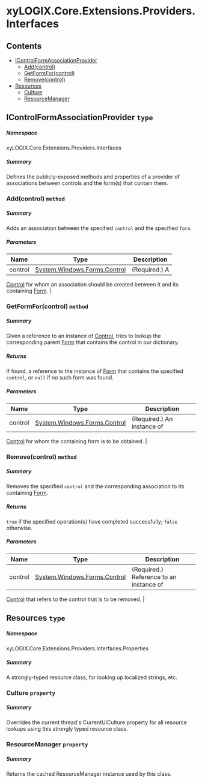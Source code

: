 <a name='assembly'></a>
# xyLOGIX.Core.Extensions.Providers.Interfaces

## Contents

- [IControlFormAssociationProvider](#T-xyLOGIX-Core-Extensions-Providers-Interfaces-IControlFormAssociationProvider 'xyLOGIX.Core.Extensions.Providers.Interfaces.IControlFormAssociationProvider')
  - [Add(control)](#M-xyLOGIX-Core-Extensions-Providers-Interfaces-IControlFormAssociationProvider-Add-System-Windows-Forms-Control- 'xyLOGIX.Core.Extensions.Providers.Interfaces.IControlFormAssociationProvider.Add(System.Windows.Forms.Control)')
  - [GetFormFor(control)](#M-xyLOGIX-Core-Extensions-Providers-Interfaces-IControlFormAssociationProvider-GetFormFor-System-Windows-Forms-Control- 'xyLOGIX.Core.Extensions.Providers.Interfaces.IControlFormAssociationProvider.GetFormFor(System.Windows.Forms.Control)')
  - [Remove(control)](#M-xyLOGIX-Core-Extensions-Providers-Interfaces-IControlFormAssociationProvider-Remove-System-Windows-Forms-Control- 'xyLOGIX.Core.Extensions.Providers.Interfaces.IControlFormAssociationProvider.Remove(System.Windows.Forms.Control)')
- [Resources](#T-xyLOGIX-Core-Extensions-Providers-Interfaces-Properties-Resources 'xyLOGIX.Core.Extensions.Providers.Interfaces.Properties.Resources')
  - [Culture](#P-xyLOGIX-Core-Extensions-Providers-Interfaces-Properties-Resources-Culture 'xyLOGIX.Core.Extensions.Providers.Interfaces.Properties.Resources.Culture')
  - [ResourceManager](#P-xyLOGIX-Core-Extensions-Providers-Interfaces-Properties-Resources-ResourceManager 'xyLOGIX.Core.Extensions.Providers.Interfaces.Properties.Resources.ResourceManager')

<a name='T-xyLOGIX-Core-Extensions-Providers-Interfaces-IControlFormAssociationProvider'></a>
## IControlFormAssociationProvider `type`

##### Namespace

xyLOGIX.Core.Extensions.Providers.Interfaces

##### Summary

Defines the publicly-exposed methods and properties of a provider of
associations between controls and the form(s) that contain them.

<a name='M-xyLOGIX-Core-Extensions-Providers-Interfaces-IControlFormAssociationProvider-Add-System-Windows-Forms-Control-'></a>
### Add(control) `method`

##### Summary

Adds an association between the specified `control`
and the specified `form`.

##### Parameters

| Name | Type | Description |
| ---- | ---- | ----------- |
| control | [System.Windows.Forms.Control](http://msdn.microsoft.com/query/dev14.query?appId=Dev14IDEF1&l=EN-US&k=k:System.Windows.Forms.Control 'System.Windows.Forms.Control') | (Required.) A
[Control](http://msdn.microsoft.com/query/dev14.query?appId=Dev14IDEF1&l=EN-US&k=k:System.Windows.Forms.Control 'System.Windows.Forms.Control') for whom an association should be
created between it and its containing
[Form](http://msdn.microsoft.com/query/dev14.query?appId=Dev14IDEF1&l=EN-US&k=k:System.Windows.Forms.Form 'System.Windows.Forms.Form'). |

<a name='M-xyLOGIX-Core-Extensions-Providers-Interfaces-IControlFormAssociationProvider-GetFormFor-System-Windows-Forms-Control-'></a>
### GetFormFor(control) `method`

##### Summary

Given a reference to an instance of
[Control](http://msdn.microsoft.com/query/dev14.query?appId=Dev14IDEF1&l=EN-US&k=k:System.Windows.Forms.Control 'System.Windows.Forms.Control'), tries to lookup the
corresponding parent [Form](http://msdn.microsoft.com/query/dev14.query?appId=Dev14IDEF1&l=EN-US&k=k:System.Windows.Forms.Form 'System.Windows.Forms.Form') that contains
the control in our dictionary.

##### Returns

If found, a reference to the instance of
[Form](http://msdn.microsoft.com/query/dev14.query?appId=Dev14IDEF1&l=EN-US&k=k:System.Windows.Forms.Form 'System.Windows.Forms.Form') that contains the specified
`control`, or `null` if no such form was
found.

##### Parameters

| Name | Type | Description |
| ---- | ---- | ----------- |
| control | [System.Windows.Forms.Control](http://msdn.microsoft.com/query/dev14.query?appId=Dev14IDEF1&l=EN-US&k=k:System.Windows.Forms.Control 'System.Windows.Forms.Control') | (Required.) An instance of
[Control](http://msdn.microsoft.com/query/dev14.query?appId=Dev14IDEF1&l=EN-US&k=k:System.Windows.Forms.Control 'System.Windows.Forms.Control') for whom the containing form is
to be obtained. |

<a name='M-xyLOGIX-Core-Extensions-Providers-Interfaces-IControlFormAssociationProvider-Remove-System-Windows-Forms-Control-'></a>
### Remove(control) `method`

##### Summary

Removes the specified `control` and the corresponding
association to its containing [Form](http://msdn.microsoft.com/query/dev14.query?appId=Dev14IDEF1&l=EN-US&k=k:System.Windows.Forms.Form 'System.Windows.Forms.Form').

##### Returns

`true` if the specified operation(s) have completed
successfully; `false` otherwise.

##### Parameters

| Name | Type | Description |
| ---- | ---- | ----------- |
| control | [System.Windows.Forms.Control](http://msdn.microsoft.com/query/dev14.query?appId=Dev14IDEF1&l=EN-US&k=k:System.Windows.Forms.Control 'System.Windows.Forms.Control') | (Required.) Reference to an instance of
[Control](http://msdn.microsoft.com/query/dev14.query?appId=Dev14IDEF1&l=EN-US&k=k:System.Windows.Forms.Control 'System.Windows.Forms.Control') that refers to the control that
is to be removed. |

<a name='T-xyLOGIX-Core-Extensions-Providers-Interfaces-Properties-Resources'></a>
## Resources `type`

##### Namespace

xyLOGIX.Core.Extensions.Providers.Interfaces.Properties

##### Summary

A strongly-typed resource class, for looking up localized strings, etc.

<a name='P-xyLOGIX-Core-Extensions-Providers-Interfaces-Properties-Resources-Culture'></a>
### Culture `property`

##### Summary

Overrides the current thread's CurrentUICulture property for all
  resource lookups using this strongly typed resource class.

<a name='P-xyLOGIX-Core-Extensions-Providers-Interfaces-Properties-Resources-ResourceManager'></a>
### ResourceManager `property`

##### Summary

Returns the cached ResourceManager instance used by this class.

